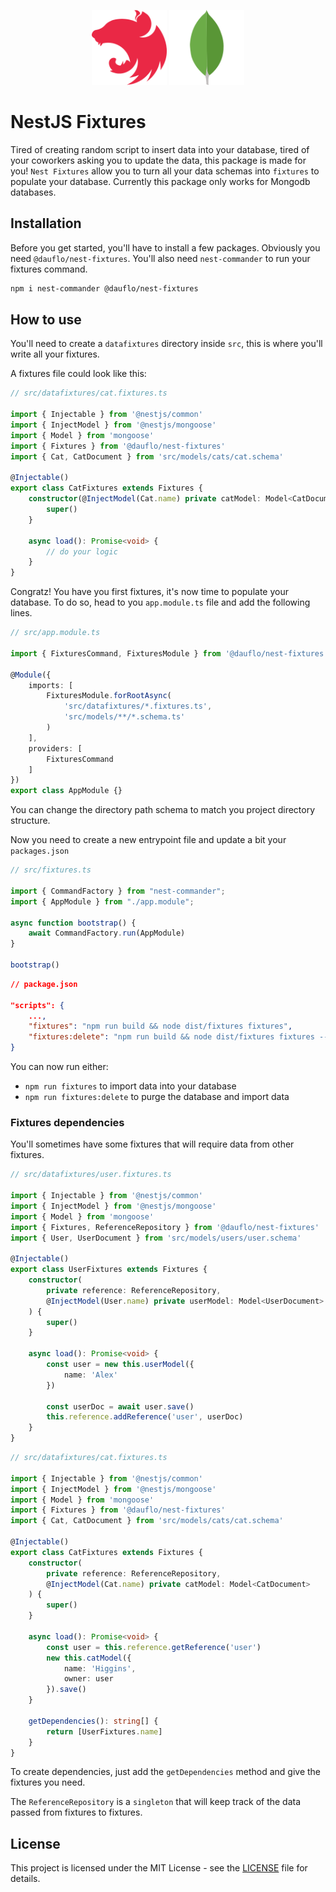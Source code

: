<div align="center">
    <p align="center">
        <img src="public/nestjs-icon.svg" width="120" alt="NestJS Logo" />
        <img src="public/mongodb-icon.svg" width="120" alt="MongoDB Logo" />
    </p>
</div>

# NestJS Fixtures

Tired of creating random script to insert data into your database, tired of your coworkers asking you to update the data, this package is made for you!
`Nest Fixtures` allow you to turn all your data schemas into `fixtures` to populate your database.
Currently this package only works for Mongodb databases.

## Installation

Before you get started, you'll have to install a few packages. Obviously you need `@dauflo/nest-fixtures`. You'll also need `nest-commander` to run your fixtures command.

```bash
npm i nest-commander @dauflo/nest-fixtures
```

## How to use

You'll need to create a `datafixtures` directory inside `src`, this is where you'll write all your fixtures.

A fixtures file could look like this:

```ts
// src/datafixtures/cat.fixtures.ts

import { Injectable } from '@nestjs/common'
import { InjectModel } from '@nestjs/mongoose'
import { Model } from 'mongoose'
import { Fixtures } from '@dauflo/nest-fixtures'
import { Cat, CatDocument } from 'src/models/cats/cat.schema'

@Injectable()
export class CatFixtures extends Fixtures {
    constructor(@InjectModel(Cat.name) private catModel: Model<CatDocument>) {
        super()
    }

    async load(): Promise<void> {
        // do your logic
    }
}
```

Congratz! You have you first fixtures, it's now time to populate your database. To do so, head to you `app.module.ts` file and add the following lines.

```ts
// src/app.module.ts

import { FixturesCommand, FixturesModule } from '@dauflo/nest-fixtures'

@Module({
    imports: [
        FixturesModule.forRootAsync(
            'src/datafixtures/*.fixtures.ts',
            'src/models/**/*.schema.ts'
        )
    ],
    providers: [
        FixturesCommand
    ]
})
export class AppModule {}
```

You can change the directory path schema to match you project directory structure.

Now you need to create a new entrypoint file and update a bit your `packages.json`

```ts
// src/fixtures.ts

import { CommandFactory } from "nest-commander";
import { AppModule } from "./app.module";

async function bootstrap() {
    await CommandFactory.run(AppModule)
}

bootstrap()
```

```json
// package.json

"scripts": {
    ...,
    "fixtures": "npm run build && node dist/fixtures fixtures",
    "fixtures:delete": "npm run build && node dist/fixtures fixtures --delete"
}
```

You can now run either:

* `npm run fixtures` to import data into your database
* `npm run fixtures:delete` to purge the database and import data

### Fixtures dependencies

You'll sometimes have some fixtures that will require data from other fixtures.

```ts
// src/datafixtures/user.fixtures.ts

import { Injectable } from '@nestjs/common'
import { InjectModel } from '@nestjs/mongoose'
import { Model } from 'mongoose'
import { Fixtures, ReferenceRepository } from '@dauflo/nest-fixtures'
import { User, UserDocument } from 'src/models/users/user.schema'

@Injectable()
export class UserFixtures extends Fixtures {
    constructor(
        private reference: ReferenceRepository,
        @InjectModel(User.name) private userModel: Model<UserDocument>
    ) {
        super()
    }

    async load(): Promise<void> {
        const user = new this.userModel({
            name: 'Alex'
        })

        const userDoc = await user.save()
        this.reference.addReference('user', userDoc)
    }
}
```

```ts
// src/datafixtures/cat.fixtures.ts

import { Injectable } from '@nestjs/common'
import { InjectModel } from '@nestjs/mongoose'
import { Model } from 'mongoose'
import { Fixtures } from '@dauflo/nest-fixtures'
import { Cat, CatDocument } from 'src/models/cats/cat.schema'

@Injectable()
export class CatFixtures extends Fixtures {
    constructor(
        private reference: ReferenceRepository,
        @InjectModel(Cat.name) private catModel: Model<CatDocument>
    ) {
        super()
    }

    async load(): Promise<void> {
        const user = this.reference.getReference('user')
        new this.catModel({
            name: 'Higgins',
            owner: user
        }).save()
    }

    getDependencies(): string[] {
        return [UserFixtures.name]
    }
}
```

To create dependencies, just add the `getDependencies` method and give the fixtures you need.

The `ReferenceRepository` is a `singleton` that will keep track of the data passed from fixtures to fixtures.

## License

This project is licensed under the MIT License - see the [LICENSE](LICENSE) file for details.